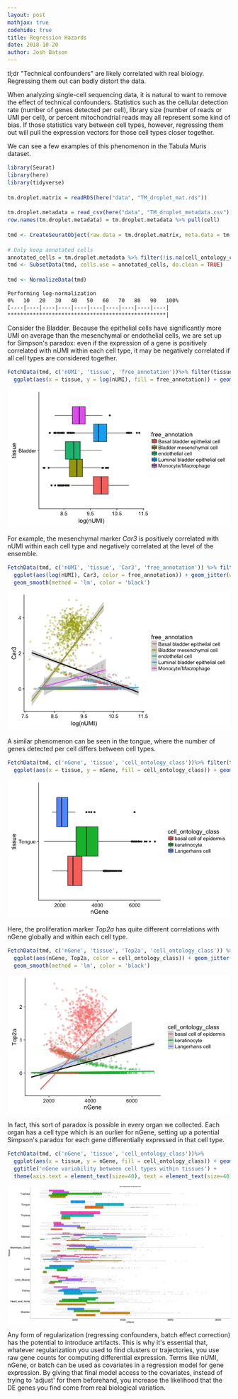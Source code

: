 ```yaml
---
layout: post
mathjax: true
codehide: true
title: Regression Hazards
date: 2018-10-20
author: Josh Batson
---
```



tl;dr "Technical confounders" are likely correlated with real biology. Regressing them out can badly distort the data.

When analyzing single-cell sequencing data, it is natural to want to remove the effect of technical confounders. Statistics such as the cellular detection rate (number of genes detected per cell), library size (number of reads or UMI per cell), or percent mitochondrial reads may all represent some kind of bias. If those statistics vary between cell types, however, regressing them out will pull the expression vectors for those cell types closer together.

We can see a few examples of this phenomenon in the Tabula Muris dataset.

```r
library(Seurat)
library(here)
library(tidyverse)

tm.droplet.matrix = readRDS(here("data", "TM_droplet_mat.rds"))

tm.droplet.metadata = read_csv(here("data", "TM_droplet_metadata.csv"))
row.names(tm.droplet.metadata) = tm.droplet.metadata %>% pull(cell)

tmd <- CreateSeuratObject(raw.data = tm.droplet.matrix, meta.data = tm.droplet.metadata, project = "TabulaMuris")

# Only keep annotated cells
annotated_cells = tm.droplet.metadata %>% filter(!is.na(cell_ontology_class)) %>% pull(cell)
tmd <- SubsetData(tmd, cells.use = annotated_cells, do.clean = TRUE)

tmd <- NormalizeData(tmd)
```

```PlainText
Performing log-normalization
0%   10   20   30   40   50   60   70   80   90   100%
[----|----|----|----|----|----|----|----|----|----|
**************************************************|
```

Consider the Bladder. Because the epithelial cells have significantly more UMI on average than the mesenchymal or endothelial cells, we are set up for Simpson's paradox: even if the expression of a gene is positively correlated with nUMI within each cell type, it may be negatively correlated if all cell types are considered together.

```r
FetchData(tmd, c('nUMI', 'tissue', 'free_annotation'))%>% filter(tissue == 'Bladder') %>%
  ggplot(aes(x = tissue, y = log(nUMI), fill = free_annotation)) + geom_boxplot() + coord_flip()
```

![png](/images/Regression-Hazards/regression-hazards_0.png)

For example, the mesenchymal marker _Car3_ is positively correlated with nUMI within each cell type and negatively correlated at the level of the ensemble.

```r
FetchData(tmd, c('nUMI', 'tissue', 'Car3', 'free_annotation')) %>% filter(tissue == 'Bladder') %>%
  ggplot(aes(log(nUMI), Car3, color = free_annotation)) + geom_jitter(width = 0.2, alpha = 0.3) + geom_smooth(method = 'lm') +
  geom_smooth(method = 'lm', color = 'black')
```

![png](/images/Regression-Hazards/regression-hazards_1.png)

A similar phenomenon can be seen in the tongue, where the number of genes detected per cell differs between cell types.

```r
FetchData(tmd, c('nGene', 'tissue', 'cell_ontology_class'))%>% filter(tissue == 'Tongue') %>%
  ggplot(aes(x = tissue, y = nGene, fill = cell_ontology_class)) + geom_boxplot() + coord_flip()
```

![png](/images/Regression-Hazards/regression-hazards_2.png)

Here, the proliferation marker _Top2a_ has quite different correlations with nGene globally and within each cell type.

```r
FetchData(tmd, c('nGene', 'tissue', 'Top2a', 'cell_ontology_class')) %>% filter(tissue == 'Tongue') %>%
  ggplot(aes(nGene, Top2a, color = cell_ontology_class)) + geom_jitter(width = 0.2, alpha = 0.3) + geom_smooth(method = 'lm') +
  geom_smooth(method = 'lm', color = 'black')
```

![png](/images/Regression-Hazards/regression-hazards_3.png)

In fact, this sort of paradox is possible in every organ we collected. Each organ has a cell type which is an ourlier for nGene, setting up a potential Simpson's paradox for each gene differentially expressed in that cell type.

```r
FetchData(tmd, c('nGene', 'tissue', 'cell_ontology_class'))%>%
  ggplot(aes(x = tissue, y = nGene, fill = cell_ontology_class)) + geom_boxplot() + coord_flip() +
  ggtitle('nGene variability between cell types within tissues') +
  theme(axis.text = element_text(size=40), text = element_text(size=40), legend.position="none")
```

![png](/images/Regression-Hazards/regression-hazards_4.png)

Any form of regularization (regressing confounders, batch effect correction) has the potential to introduce artifacts. This is why it's essential that, whatever regularization you used to find clusters or trajectories, you use raw gene counts for computing differential expression. Terms like nUMI, nGene, or batch can be used as covariates in a regression model for gene expression. By giving that final model access to the covariates, instead of trying to 'adjust' for them beforehand, you increase the likelihood that the DE genes you find come from real biological variation.
